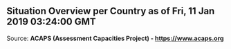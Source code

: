 ## Situation Overview per Country as of Fri, 11 Jan 2019 03:24:00 GMT

Source: **ACAPS (Assessment Capacities Project) - https://www.acaps.org**
